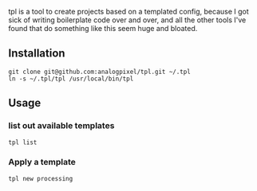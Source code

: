 tpl is a tool to create projects based on a templated config, because I got sick of writing boilerplate code over
and over, and all the other tools I've found that do something like this seem huge and bloated.  

## Installation 
```
git clone git@github.com:analogpixel/tpl.git ~/.tpl
ln -s ~/.tpl/tpl /usr/local/bin/tpl
```

## Usage
### list out available templates
```
tpl list  
```
### Apply a template
```
tpl new processing
```



